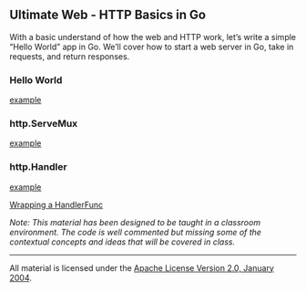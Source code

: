 ## Ultimate Web - HTTP Basics in Go
With a basic understand of how the web and HTTP work, let’s write a simple “Hello World” app in Go. We’ll cover how to start a web server in Go, take in requests, and return responses.

### Hello World

[example](../../../topics/web/basics/example1/main.go)

### http.ServeMux

[example](../../../topics/web/basics/example2/main.go)

### http.Handler

[example](../../../topics/web/basics/example3/main.go)

[Wrapping a HandlerFunc](../../../topics/web/basics/example4/main.go)

*Note: This material has been designed to be taught in a classroom environment. The code is well commented but missing some of the contextual concepts and ideas that will be covered in class.*

___
All material is licensed under the [Apache License Version 2.0, January 2004](http://www.apache.org/licenses/LICENSE-2.0).
